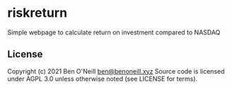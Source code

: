 # riskreturn

Simple webpage to calculate return on investment compared to NASDAQ

## License

Copyright (c) 2021 Ben O'Neill <ben@benoneill.xyz>
Source code is licensed under AGPL 3.0 unless otherwise noted (see LICENSE for terms).
